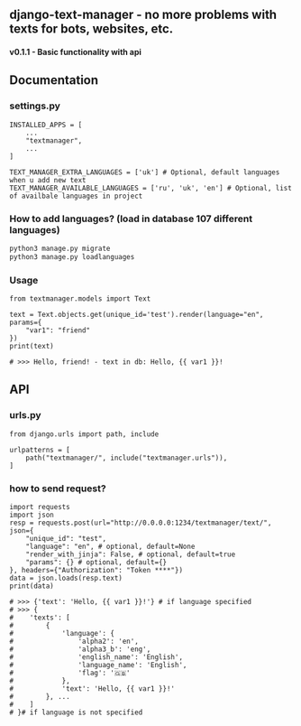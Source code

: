 ## django-text-manager - no more problems with texts for bots, websites, etc.

#### v0.1.1 - Basic functionality with api

## Documentation
### settings.py
```python3
INSTALLED_APPS = [
    ...
    "textmanager",
    ...
]

TEXT_MANAGER_EXTRA_LANGUAGES = ['uk'] # Optional, default languages when u add new text
TEXT_MANAGER_AVAILABLE_LANGUAGES = ['ru', 'uk', 'en'] # Optional, list of availbale languages in project 
```
### How to add languages? (load in database 107 different languages)
```bash
python3 manage.py migrate
python3 manage.py loadlanguages
```
### Usage
```python3
from textmanager.models import Text

text = Text.objects.get(unique_id='test').render(language="en", params={
    "var1": "friend"
})
print(text)

# >>> Hello, friend! - text in db: Hello, {{ var1 }}!
```

## API
### urls.py
```python3
from django.urls import path, include

urlpatterns = [
    path("textmanager/", include("textmanager.urls")),
]
```
### how to send request?
```python3
import requests
import json
resp = requests.post(url="http://0.0.0.0:1234/textmanager/text/", json={
    "unique_id": "test",
    "language": "en", # optional, default=None
    "render_with_jinja": False, # optional, default=true
    "params": {} # optional, default={}
}, headers={"Authorization": "Token ****"})
data = json.loads(resp.text)
print(data)

# >>> {'text': 'Hello, {{ var1 }}!'} # if language specified
# >>> {
#    'texts': [
#        {
#            'language': {
#                'alpha2': 'en', 
#                'alpha3_b': 'eng', 
#                'english_name': 'English', 
#                'language_name': 'English', 
#                'flag': '🇬🇧'
#            }, 
#            'text': 'Hello, {{ var1 }}!'
#        }, ...
#    ]
# }# if language is not specified
```
